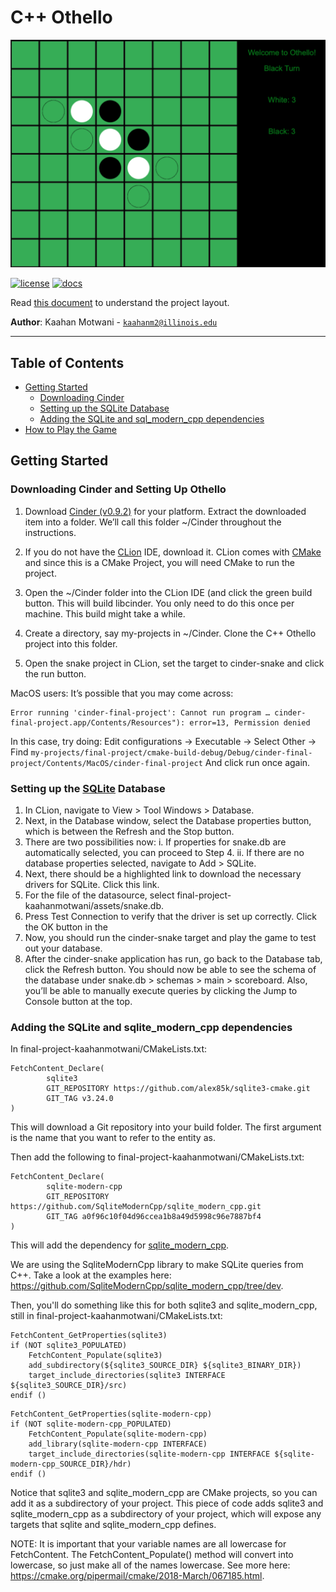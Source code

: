 # **C++ Othello**

![](assets/game_image.png)

[![license](https://img.shields.io/badge/license-MIT-green)](LICENSE)
[![docs](https://img.shields.io/badge/docs-yes-brightgreen)](docs/README.md)

Read [this document](https://cliutils.gitlab.io/modern-cmake/chapters/basics/structure.html) to understand the project
layout.

**Author**: Kaahan Motwani - [`kaahanm2@illinois.edu`](mailto:example@illinois.edu)

---

## **Table of Contents**
- [Getting Started](#getting-started)
    - [Downloading Cinder](#downloading-cinder)
    - [Setting up the SQLite Database](#setting-up-the-sqlitehttpswwwsqliteorgindexhtml-database)
    - [Adding the SQLite and sql_modern_cpp dependencies](#adding-the-sqlite-and-sql_modern_cpp-dependencies)
- [How to Play the Game](#how-to-play-the-game)    

## **Getting Started**

### Downloading Cinder and Setting Up Othello ###

1. Download [Cinder (v0.9.2)](https://libcinder.org/) for your platform. 
Extract the downloaded item into a folder. 
We’ll call this folder ~/Cinder throughout the instructions.

2. If you do not have the [CLion](https://www.jetbrains.com/clion/) IDE, 
download it. CLion comes with [CMake](https://cmake.org/) and since this 
is a CMake Project, you will need CMake to run the project.

2. Open the ~/Cinder folder into the CLion IDE (and click the green build button. 
This will build libcinder. You only need to do this once 
per machine. This build might take a while.

3. Create a directory, say my-projects in ~/Cinder. 
Clone the C++ Othello project into this folder.

4. Open the snake project in CLion, set the target to 
cinder-snake and click the run button.

MacOS users: It’s possible that you may come across:

```
Error running 'cinder-final-project': Cannot run program … cinder-final-project.app/Contents/Resources"): error=13, Permission denied
```

In this case, try doing: Edit configurations -> Executable -> Select Other -> 
Find ```my-projects/final-project/cmake-build-debug/Debug/cinder-final-project/Contents/MacOS/cinder-final-project``` 
And click run once again.

### Setting up the [SQLite](https://www.sqlite.org/index.html) Database ###

1. In CLion, navigate to View > Tool Windows > Database.
2. Next, in the Database window, select the Database properties button, 
which is between the Refresh and the Stop button.
3. There are two possibilities now: i. If properties for snake.db are automatically selected, you can proceed to 
Step 4. ii. If there are no database properties selected, navigate to Add > SQLite.
4. Next, there should be a highlighted link to download the necessary drivers for SQLite. Click this link.
5. For the file of the datasource, select final-project-kaahanmotwani/assets/snake.db.
6. Press Test Connection to verify that the driver is set up correctly. Click the OK button in the
7. Now, you should run the cinder-snake target and play the game to test out your database.
8. After the cinder-snake application has run, go back to the Database tab, click the Refresh button. 
You should now be able to see the schema of the database under snake.db > schemas > main > scoreboard. 
Also, you’ll be able to manually execute queries by clicking the Jump to Console button at the top.

### Adding the SQLite and sqlite_modern_cpp dependencies ###

In final-project-kaahanmotwani/CMakeLists.txt:

``` 
FetchContent_Declare(
        sqlite3
        GIT_REPOSITORY https://github.com/alex85k/sqlite3-cmake.git
        GIT_TAG v3.24.0
)
```

This will download a Git repository into your build folder. 
The first argument is the name that you want to refer to the entity as.

Then add the following to final-project-kaahanmotwani/CMakeLists.txt:

```
FetchContent_Declare(
        sqlite-modern-cpp
        GIT_REPOSITORY https://github.com/SqliteModernCpp/sqlite_modern_cpp.git
        GIT_TAG a0f96c10f04d96ccea1b8a49d5998c96e7887bf4
)
```

This will add the dependency for [sqlite_modern_cpp](https://github.com/SqliteModernCpp/sqlite_modern_cpp).

We are using the SqliteModernCpp library to make SQLite queries from C++. Take a look at the examples 
here: https://github.com/SqliteModernCpp/sqlite_modern_cpp/tree/dev.

Then, you'll do something like this for both sqlite3 and sqlite_modern_cpp, 
still in final-project-kaahanmotwani/CMakeLists.txt:

```
FetchContent_GetProperties(sqlite3)
if (NOT sqlite3_POPULATED)
    FetchContent_Populate(sqlite3)
    add_subdirectory(${sqlite3_SOURCE_DIR} ${sqlite3_BINARY_DIR})
    target_include_directories(sqlite3 INTERFACE ${sqlite3_SOURCE_DIR}/src)
endif ()
```

```
FetchContent_GetProperties(sqlite-modern-cpp)
if (NOT sqlite-modern-cpp_POPULATED)
    FetchContent_Populate(sqlite-modern-cpp)
    add_library(sqlite-modern-cpp INTERFACE)
    target_include_directories(sqlite-modern-cpp INTERFACE ${sqlite-modern-cpp_SOURCE_DIR}/hdr)
endif ()
```

Notice that sqlite3 and sqlite_modern_cpp are CMake projects, so you can add it as a subdirectory of your project. 
This piece of code adds sqlite3 and sqlite_modern_cpp as a subdirectory of your project, which will expose any targets 
that sqlite and sqlite_modern_cpp defines.

NOTE: It is important that your variable names are all lowercase for FetchContent. 
The FetchContent_Populate(<name>) method will convert <name> into lowercase, so just make all of the names lowercase. 
See more here: https://cmake.org/pipermail/cmake/2018-March/067185.html.


 
  
   


